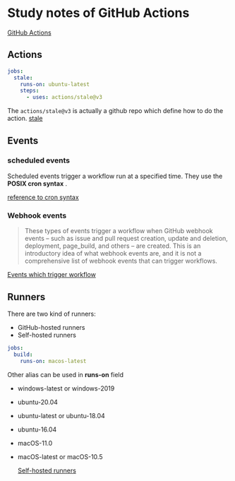 # Study notes of GitHub Actions

[GitHub Actions](https://docs.github.com/en/actions)

## Actions

```yaml
jobs:
  stale:
    runs-on: ubuntu-latest
    steps:
      - uses: actions/stale@v3
```

The `actions/stale@v3` is actually a github repo which define how to do the action. [stale](https://github.com/actions/stale)

## Events

### scheduled events

Scheduled events trigger a workflow run at a specified time. They use the **POSIX cron syntax** .

[reference to cron syntax](https://crontab.guru/)

### Webhook events

> These types of events trigger a workflow when GitHub webhook events – such as issue and pull request creation, update and deletion, deployment, page_build, and others – are created. This is an introductory idea of what webhook events are, and it is not a comprehensive list of webhook events that can trigger workflows.

[Events which trigger workflow](https://docs.github.com/en/actions/using-workflows/events-that-trigger-workflows#webhook-events)

## Runners

There are two kind of runners:

- GitHub-hosted runners
- Self-hosted runners

```yaml
jobs:
  build:
    runs-on: macos-latest
```

Other alias can be used in **runs-on** field

- windows-latest or windows-2019
- ubuntu-20.04
- ubuntu-latest or ubuntu-18.04
- ubuntu-16.04
- macOS-11.0
- macOS-latest or macOS-10.5

  [Self-hosted runners](https://docs.github.com/en/actions/hosting-your-own-runners/configuring-the-self-hosted-runner-application-as-a-service)

